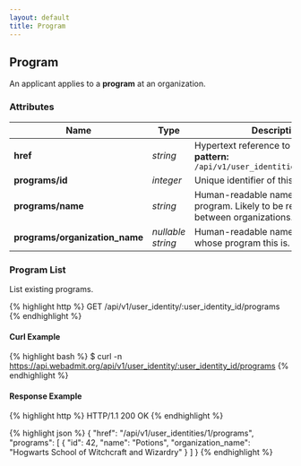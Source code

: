 ```yaml
---
layout: default
title: Program
---
```


## <a name="resource-program"></a>Program

An applicant applies to a **program** at an organization.

### Attributes

| Name | Type | Description | Example |
| ------- | ------- | ------- | ------- |
| **href** | *string* | Hypertext reference to this resource.<br/> **pattern:** <code>/api/v1/user_identities/\d+/programs</code> | `"/api/v1/user_identities/1/programs"` |
| **programs/id** | *integer* | Unique identifier of this program. | `42` |
| **programs/name** | *string* | Human-readable name of this program.  Likely to be repeated between organizations. | `"Potions"` |
| **programs/organization_name** | *nullable string* | Human-readable name of organization whose program this is. | `"Hogwarts School of Witchcraft and Wizardry"` |

### Program List

List existing programs.

{% highlight http %}
GET /api/v1/user_identity/:user_identity_id/programs
{% endhighlight %}


#### Curl Example

{% highlight bash %}
$ curl -n https://api.webadmit.org/api/v1/user_identity/:user_identity_id/programs
{% endhighlight %}

#### Response Example

{% highlight http %}
HTTP/1.1 200 OK
{% endhighlight %}

{% highlight json %}
{
  "href": "/api/v1/user_identities/1/programs",
  "programs": [
    {
      "id": 42,
      "name": "Potions",
      "organization_name": "Hogwarts School of Witchcraft and Wizardry"
    }
  ]
}
{% endhighlight %}

